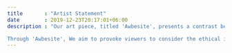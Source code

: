 ```yaml
---
title       : "Artist Statement"
date        : 2019-12-23T20:17:01+06:00
description : "Our art piece, titled 'Awbesite', presents a contrast between AI-generated art and human-generated art. The use of technology in art has advanced significantly in recent years, with AI capable of producing images, music, and even literature. While AI-generated art may seem impressive, it raises concerns about the value of human creativity in the future.

Through 'Awbesite', We aim to provoke viewers to consider the ethical implications of generative AI. Will technology eventually replace human creativity? And if so, what are the potential consequences? These are essential questions to ponder as we move towards an increasingly automated world."
---
```


